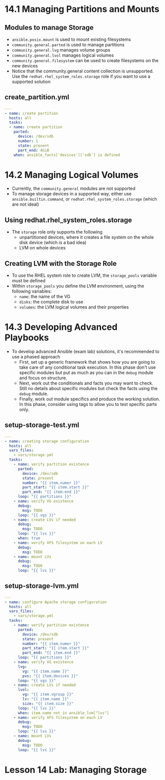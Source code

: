 # 14.1 Managing Partitions and Mounts
## Modules to manage Storage
- `ansible.posix.mount` is used to mount existing filesystems
- `community.general.parted` is used to manage partitions
- `community.general.lvg` manages volume groups
- `community.general.lvol` manages logical volumes
- `community.general.filesystem` can be used to create filesystems on the new devices
- Notice that the community.general content collection is unsupported. Use the `redhat.rhel_system_roles.storage` role if you want to use a supported solution 

## create_partition.yml
```yml
---
- name: create partition
  hosts: all
  tasks:
  - name: create partition
    parted:
      device: /dev/sdb
      number: 1
      state: present
      part_end: 4GiB
    when: ansible_facts['devices']['sdb'] is defined
```

# 14.2 Managing Logical Volumes
- Currently, the `community.general` modules are not supported
- To manage storage devices in a supported way, either use `ansible.builtin.command`, or `redhat.rhel_system_roles.storage` (which are not ideal)

## Using redhat.rhel_system_roles.storage
- The `storage` role only supports the following
  - unpartitioned devices, where it creates a file system on the whole disk device (which is a bad idea)
  - LVM on whole devices

## Creating LVM with the Storage Role
- To use the RHEL system role to create LVM, the `storage_pools` variable must be defined
- Within `storage_pools` you define the LVM environment, using the following variables:
  - `name`: the name of the VG
  - `disks`: the complete disk to use
  - `volumes`: the LVM logical volumes and their properties

# 14.3 Developing Advanced Playbooks
- To develop advanced Ansible (exam lab) solutions, it's recommended to use a phased approach
  - First, set up a generic framework that shows how you are going to take care of any conditional task execution. In this phase don't use specific modules but put as much as you can in the `debug` module and focus on structure.
  - Next, work out the conditionals and facts you may want to check. Still no details about specific modules but check the facts using the `debug` module.
  - Finally, work out module specifics and produce the working solution. In this phase, consider using tags to allow you to test specific parts only.

## setup-storage-test.yml
```yml
---
- name: creating storage configuration
  hosts: all
  vars_files:
    - vars/storage.yml
  tasks:
    - name: verify partition existence
      parted:
        device: /dev/sdb
        state: present
        number: "{{ item.numer }}"
        part_start: "{{ item.start }}"
        part_end: "{{ item.end }}"
      loop: "{{ partitions }}"
    - name: verify VG existence
      debug:
        msg: TODO
      loop: "{{ vgs }}"
    - name: create LVs if needed
      debug:
        msg: TODO
      loop: "{{ lvs }}"
      when: true
    - name: verify XFS filesystem on each LV
      debug:
        msg: TODO
    - name: mount LVs
      debug:
        msg: TODO
      loop: "{{ lvs }}"
```

## setup-storage-lvm.yml
```yml
---
- name: configure Apache storage configuration
  hosts: all
  vars_files:
    - vars/storage.yml
  tasks:
    - name: verify partition existence
      parted:
        device: /dev/sdb
        state: present
        number: "{{ item.numer }}"
        part_start: "{{ item.start }}"
        part_end: "{{ item.end }}"
      loop: "{{ partitions }}"
    - name: verify VG existence
      lvg:
        vg: "{{ item.name }}"
        pvs: "{{ item.devices }}"
      loop: "{{ vgs }}"
    - name: create LVs if needed
      lvol:
        vg: "{{ item.vgroup }}"
        lv: "{{ item.name }}"
        size: "{{ item.size }}"
      loop: "{{ lvs }}"
      when: item.name not in ansible_lvm["lvs"]
    - name: verify XFS filesystem on each LV
      debug:
        msg: TODO
      loop: "{{ lvs }}"
    - name: mount LVs
      debug:
        msg: TODO
      loop: "{{ lvs }}"
```

# Lesson 14 Lab: Managing Storage